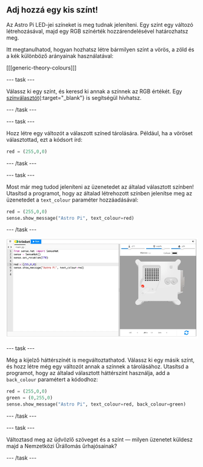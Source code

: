 ## Adj hozzá egy kis színt!

Az Astro Pi LED-jei színeket is meg tudnak jeleníteni. Egy színt egy változó létrehozásával, majd egy RGB színérték hozzárendelésével határozhatsz meg.

Itt megtanulhatod, hogyan hozhatsz létre bármilyen színt a vörös, a zöld és a kék különböző arányainak használatával:

[[[generic-theory-colours]]]

--- task ---

Válassz ki egy színt, és keresd ki annak a színnek az RGB értékét. Egy [színválasztót](https://www.w3schools.com/colors/colors_rgb.asp){:target="_blank"} is segítségül hívhatsz.

--- /task ---

--- task ---

Hozz létre egy változót a válaszott színed tárolására. Például, ha a vöröset választottad, ezt a kódsort írd:

```python
red = (255,0,0)
```

--- /task ---

--- task ---

Most már meg tudod jeleníteni az üzenetedet az általad választott színben! Utasítsd a programot, hogy az általad létrehozott színben jelenítse meg az üzenetedet a `text_colour` paraméter hozzáadásával:

```python
red = (255,0,0)
sense.show_message("Astro Pi", text_colour=red)
```

--- /task ---

![A Trinket Sense HAT emulátor egy példakódot futtat, amely az \"Astro PI\" szöveget futtatja végig a LED-mátrixon piros betűkkel](images/M0_2.gif)

--- task ---

Még a kijelző háttérszínét is megváltoztathatod. Válassz ki egy másik színt, és hozz létre még egy változót annak a színnek a tárolásához. Utasítsd a programot, hogy az általad választott háttérszínt használja, add a `back_colour` paramétert a kódodhoz:

```python
red = (255,0,0)
green = (0,255,0)
sense.show_message("Astro Pi", text_colour=red, back_colour=green)
```

--- /task ---

--- task ---

Változtasd meg az üdvözlő szöveget és a színt — milyen üzenetet küldesz majd a Nemzetközi Űrállomás űrhajósainak?

--- /task ---
